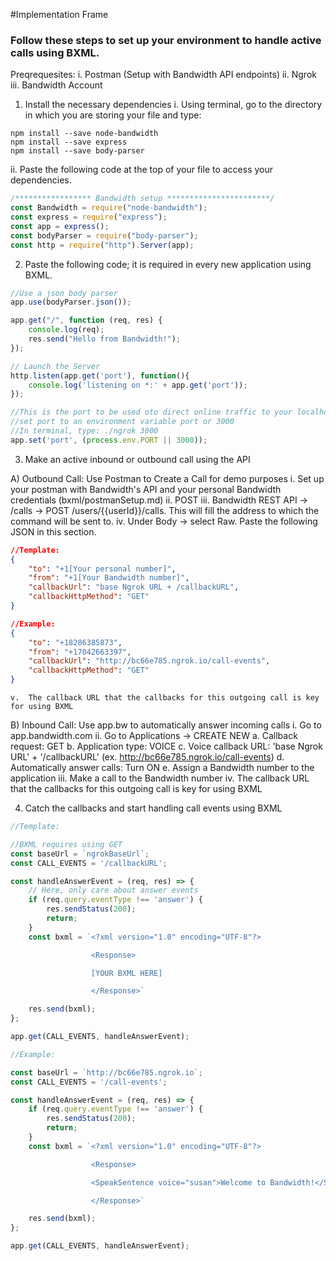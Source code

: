 #Implementation Frame

### Follow these steps to set up your environment to handle active calls using BXML.

Preqrequesites:
i. Postman (Setup with Bandwidth API endpoints)
ii. Ngrok
iii. Bandwidth Account

1. Install the necessary dependencies
i. Using terminal, go to the directory in which you are storing your file and type:

```
npm install --save node-bandwidth
npm install --save express
npm install --save body-parser
```
ii. Paste the following code at the top of your file to access your dependencies.

```js
/***************** Bandwidth setup ***********************/
const Bandwidth = require("node-bandwidth");
const express = require("express");
const app = express();
const bodyParser = require("body-parser");
const http = require("http").Server(app);
```

2. Paste the following code; it is required in every new application using BXML.

```js
//Use a json body parser
app.use(bodyParser.json());

app.get("/", function (req, res) {
    console.log(req);
    res.send("Hello from Bandwidth!");
});

// Launch the Server
http.listen(app.get('port'), function(){
    console.log('listening on *:' + app.get('port'));
});

//This is the port to be used oto direct online traffic to your localhost using Ngrok
//set port to an environment variable port or 3000
//In terminal, type: ./ngrok 3000
app.set('port', (process.env.PORT || 3000));
```

3. Make an active inbound or outbound call using the API

A) Outbound Call: Use Postman to Create a Call for demo purposes
	i. Set up your postman with Bandwidth's API and your personal Bandwidth credentials (bxml/postmanSetup.md)
	ii. POST
	iii. Bandwidth REST API -> /calls -> POST /users/{{userId}}/calls.  This will fill the address to which the command will be sent to.
	iv. Under Body -> select Raw.  Paste the following JSON in this section.

```json
//Template:
{
    "to": "+1[Your personal number]",
    "from": "+1[Your Bandwidth number]",
    "callbackUrl": "base Ngrok URL + /callbackURL",
    "callbackHttpMethod": "GET"
}

//Example:
{
    "to": "+18286385873",
    "from": "+17042663397",
    "callbackUrl": "http://bc66e785.ngrok.io/call-events",
    "callbackHttpMethod": "GET"
}
```
	
	v.  The callback URL that the callbacks for this outgoing call is key for using BXML

B) Inbound Call: Use app.bw to automatically answer incoming calls
	i.  Go to app.bandwidth.com
	ii. Go to Applications -> CREATE NEW
		a. Callback request: GET
		b. Application type: VOICE
		c. Voice callback URL: 'base Ngrok URL' + '/callbackURL' (ex. http://bc66e785.ngrok.io/call-events)
		d. Automatically answer calls: Turn ON
		e. Assign a Bandwidth number to the application
	iii. Make a call to the Bandwidth number
	iv. The callback URL that the callbacks for this outgoing call is key for using BXML

4. Catch the callbacks and start handling call events using BXML

```js
//Template:

//BXML requires using GET
const baseUrl = `ngrokBaseUrl`;
const CALL_EVENTS = '/callbackURL';

const handleAnswerEvent = (req, res) => {
    // Here, only care about answer events
    if (req.query.eventType !== 'answer') {
        res.sendStatus(200);
        return;
    }
    const bxml = `<?xml version="1.0" encoding="UTF-8"?>

				  <Response>

				  [YOUR BXML HERE]

				  </Response>`

    res.send(bxml);
};

app.get(CALL_EVENTS, handleAnswerEvent);

//Example:

const baseUrl = `http://bc66e785.ngrok.io`;
const CALL_EVENTS = '/call-events';

const handleAnswerEvent = (req, res) => {
    if (req.query.eventType !== 'answer') {
        res.sendStatus(200);
        return;
    }
    const bxml = `<?xml version="1.0" encoding="UTF-8"?>

				  <Response>

				  <SpeakSentence voice="susan">Welcome to Bandwidth!</SpeakSentence>

				  </Response>`

    res.send(bxml);
};

app.get(CALL_EVENTS, handleAnswerEvent);

```
